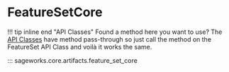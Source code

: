 # FeatureSetCore

!!! tip inline end "API Classes"
    Found a method here you want to use? The [API Classes](../../api_classes/overview.md) have method pass-through so just call the method on the FeatureSet API Class and voilà it works the same.

::: sageworks.core.artifacts.feature_set_core